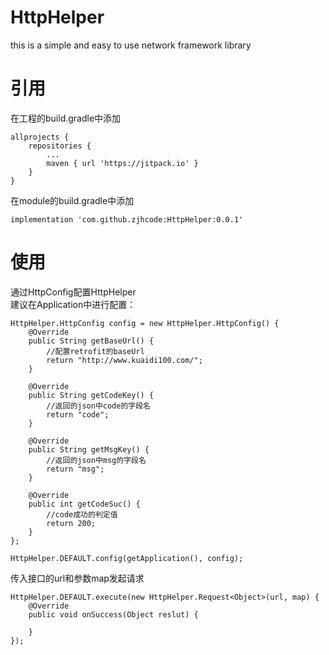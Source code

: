 # HttpHelper
this is a simple and easy to use network framework library

# 引用

在工程的build.gradle中添加
```
allprojects {
    repositories {
        ...
        maven { url 'https://jitpack.io' }
    }
}
```

在module的build.gradle中添加
```
implementation 'com.github.zjhcode:HttpHelper:0.0.1'
```

# 使用

通过HttpConfig配置HttpHelper<br>
建议在Application中进行配置：
```
HttpHelper.HttpConfig config = new HttpHelper.HttpConfig() {
    @Override
    public String getBaseUrl() {
        //配置retrofit的baseUrl
        return "http://www.kuaidi100.com/";
    }

    @Override
    public String getCodeKey() {
        //返回的json中code的字段名
        return "code";
    }

    @Override
    public String getMsgKey() {
        //返回的json中msg的字段名
        return "msg";
    }

    @Override
    public int getCodeSuc() {
        //code成功的判定值
        return 200;
    }
};

HttpHelper.DEFAULT.config(getApplication(), config);
```
传入接口的url和参数map发起请求
```
HttpHelper.DEFAULT.execute(new HttpHelper.Request<Object>(url, map) {
    @Override
    public void onSuccess(Object reslut) {

    }
});
```
